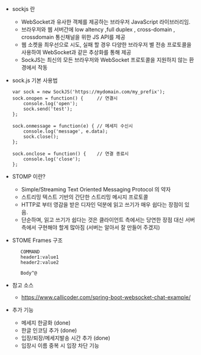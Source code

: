 


+ sockjs 란
    * WebSocket과 유사한 객체를 제공하는 브라우저 JavaScript 라이브러리임.
    * 브라우저와 웹 서버간에 low altency ,full duplex ,  cross-domain , crossdomain 통신채널을 위한  JS API를 제공
    * 웹 소켓을 최우선으로 시도,  실패 할 경우 다양한 브라우저 별 전송 프로토콜을 사용하여 WebSocket과 같은 추상화를 통해 제공
    * SockJS는 최신의 모든 브라우저와 WebSocket 프로토콜을 지원하지 않는 환경에서 작동

+ sock.js 기본 사용법
    ```
    var sock = new SockJS('https://mydomain.com/my_prefix');
    sock.onopen = function() {     // 연결시
        console.log('open');
        sock.send('test');
    };
 
    sock.onmessage = function(e) { // 메세지 수신시
        console.log('message', e.data);
        sock.close();
    };
    
    sock.onclose = function() {    // 연결 종료시
        console.log('close');
    };
    ```
 
* STOMP 이란?
    - Simple/Streaming Text Oriented Messaging Protocol 의 약자 
    - 스트리밍 텍스트 기반의 간단한 스트리밍 메시지 프로토콜
    - HTTP로 부터 영감을 받은 디자인 덕분에 읽고 쓰기가 매우 쉽다는 장점이 있음. 
    - 단순하며, 읽고 쓰기가 쉽다는 것은 클라이언트 측에서는 당연한 장점 대신 서버측에서 구현해야 할게 많아짐
    (서버는 알아서 잘 만들어 주겠지)
       
* STOME Frames 구조
    ```
       COMMAND
       header1:value1
       header2:value2
       
       Body^@
    ```

+ 참고 소스 
    -  https://www.callicoder.com/spring-boot-websocket-chat-example/

+ 추가 기능
    - 메세지 한글화 (done)
    - 한글 인코딩 추가 (done)
    - 입장/퇴장/메세지발송 시간 추가 (done)
    - 입장시  이름 중복 시  입장 차단 기능



